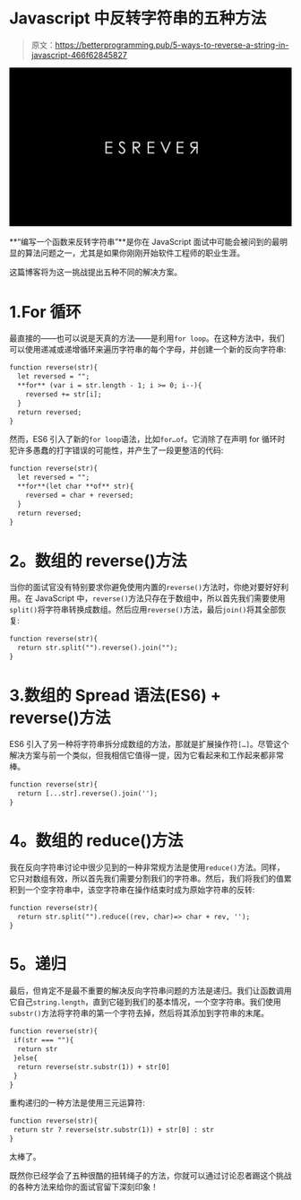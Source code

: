 # Javascript 中反转字符串的五种方法

> 原文：<https://betterprogramming.pub/5-ways-to-reverse-a-string-in-javascript-466f62845827>

![](img/58dd3022e96565712953d4d92fabc165.png)

**“编写一个函数来反转字符串”**是你在 JavaScript 面试中可能会被问到的最明显的算法问题之一，尤其是如果你刚刚开始软件工程师的职业生涯。

这篇博客将为这一挑战提出五种不同的解决方案。

# 1.For 循环

最直接的——也可以说是天真的方法——是利用`for loop`。在这种方法中，我们可以使用递减或递增循环来遍历字符串的每个字母，并创建一个新的反向字符串:

```
function reverse(str){
  let reversed = "";    
  **for** (var i = str.length - 1; i >= 0; i--){        
    reversed += str[i];
  }    
  return reversed;
}
```

然而，ES6 引入了新的`for loop`语法，比如`for…of`。它消除了在声明 for 循环时犯许多愚蠢的打字错误的可能性，并产生了一段更整洁的代码:

```
function reverse(str){
  let reversed = "";
  **for**(let char **of** str){
    reversed = char + reversed;
  }
  return reversed;
}
```

# **2。数组的 reverse()方法**

当你的面试官没有特别要求你避免使用内置的`reverse()`方法时，你绝对要好好利用。在 JavaScript 中，`reverse()`方法只存在于数组中，所以首先我们需要使用`split()`将字符串转换成数组。然后应用`reverse()`方法，最后`join()`将其全部恢复:

```
function reverse(str){
  return str.split("").reverse().join("");
}
```

# 3.数组的 Spread 语法(ES6) + reverse()方法

ES6 引入了另一种将字符串拆分成数组的方法，那就是扩展操作符`[…]`。尽管这个解决方案与前一个类似，但我相信它值得一提，因为它看起来和工作起来都非常棒。

```
function reverse(str){
  return [...str].reverse().join('');
}
```

# **4。数组的 reduce()方法**

我在反向字符串讨论中很少见到的一种非常规方法是使用`reduce()`方法。同样，它只对数组有效，所以首先我们需要分割我们的字符串。然后，我们将我们的值累积到一个空字符串中，该空字符串在操作结束时成为原始字符串的反转:

```
function reverse(str){
  return str.split("").reduce((rev, char)=> char + rev, ''); 
}
```

# **5。递归**

最后，但肯定不是最不重要的解决反向字符串问题的方法是递归。我们让函数调用它自己`string.length`，直到它碰到我们的基本情况，一个空字符串。我们使用`substr()`方法将字符串的第一个字符去掉，然后将其添加到字符串的末尾。

```
function reverse(str){
 if(str === ""){
  return str 
 }else{
  return reverse(str.substr(1)) + str[0]
 }
}
```

重构递归的一种方法是使用三元运算符:

```
function reverse(str){
 return str ? reverse(str.substr(1)) + str[0] : str
}
```

太棒了。

既然你已经学会了五种很酷的扭转绳子的方法，你就可以通过讨论忍者踢这个挑战的各种方法来给你的面试官留下深刻印象！